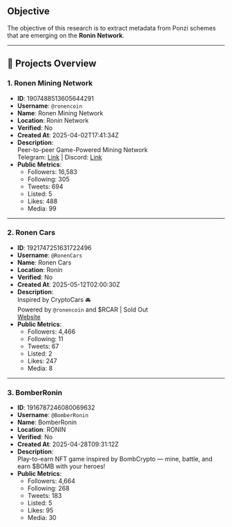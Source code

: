 ## Objective

The objective of this research is to extract metadata from Ponzi schemes that are emerging on the **Ronin Network**.

---

## 🧾 Projects Overview

### 1. **Ronen Mining Network**
- **ID**: 1907488513605644291
- **Username**: `@ronencoin`
- **Name**: Ronen Mining Network
- **Location**: Ronin Network
- **Verified**: No
- **Created At**: 2025-04-02T17:41:34Z
- **Description**:  
  Peer-to-peer Game-Powered Mining Network  
  Telegram: [Link](https://t.co/RJCCzvRU7p) | Discord: [Link](https://t.co/R5JYlBTZMc)
- **Public Metrics**:
  - Followers: 16,583
  - Following: 305
  - Tweets: 694
  - Listed: 5
  - Likes: 488
  - Media: 99

---

### 2. **Ronen Cars**
- **ID**: 1921747251631722496
- **Username**: `@RonenCars`
- **Name**: Ronen Cars
- **Location**: Ronin
- **Verified**: No
- **Created At**: 2025-05-12T02:00:30Z
- **Description**:  
  Inspired by CryptoCars 🚘  
  Powered by `@ronencoin` and $RCAR | Sold Out  
  [Website](https://t.co/nu6cGbzmy6)
- **Public Metrics**:
  - Followers: 4,466
  - Following: 11
  - Tweets: 67
  - Listed: 2
  - Likes: 247
  - Media: 8

---

### 3. **BomberRonin**
- **ID**: 1916787246080069632
- **Username**: `@BomberRonin`
- **Name**: BomberRonin
- **Location**: RONIN
- **Verified**: No
- **Created At**: 2025-04-28T09:31:12Z
- **Description**:  
  Play-to-earn NFT game inspired by BombCrypto — mine, battle, and earn $BOMB with your heroes!
- **Public Metrics**:
  - Followers: 4,664
  - Following: 268
  - Tweets: 183
  - Listed: 5
  - Likes: 95
  - Media: 30
